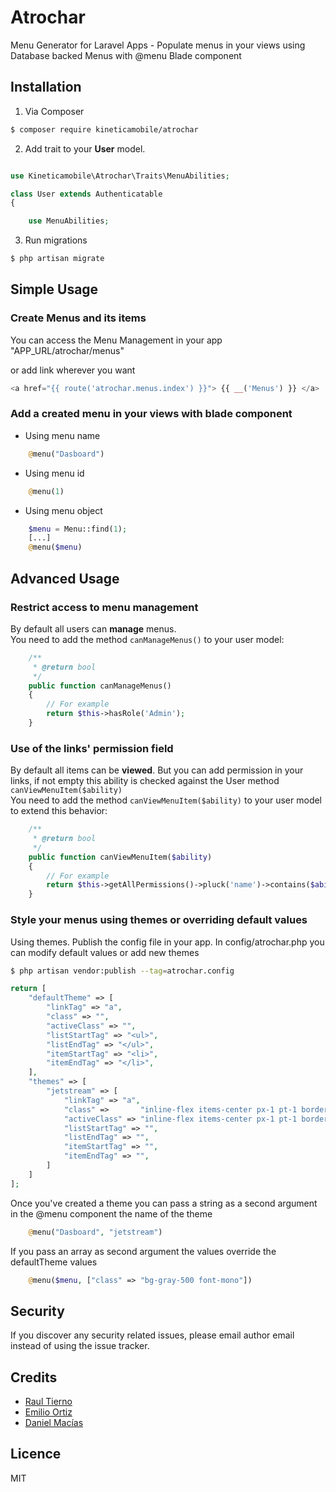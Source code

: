 # Atrochar

Menu Generator for Laravel Apps - Populate menus in your views using Database backed Menus with @menu Blade component

## Installation

1. Via Composer

``` bash
$ composer require kineticamobile/atrochar
```

2. Add trait to your **User** model.

``` php

use Kineticamobile\Atrochar\Traits\MenuAbilities;

class User extends Authenticatable
{

    use MenuAbilities;
```

3. Run migrations

``` bash
$ php artisan migrate
```

## Simple Usage

### Create Menus and its items

You can access the Menu Management in your app "APP_URL/atrochar/menus"

or add link wherever you want

``` php
<a href="{{ route('atrochar.menus.index') }}"> {{ __('Menus') }} </a>
```

### Add a created menu in your views with blade component

- Using menu name
```php
    @menu("Dasboard")
```
- Using menu id
```php
    @menu(1)
```
- Using menu object
```php
    $menu = Menu::find(1);
    [...]
    @menu($menu)
```

## Advanced Usage

### Restrict access to menu management

By default all users can **manage** menus.  
You need to add the method `canManageMenus()` to your user model:

```php
    /**
     * @return bool
     */
    public function canManageMenus()
    {
        // For example
        return $this->hasRole('Admin');
    }
```

### Use of the links' permission field

By default all items can be **viewed**. But you can add permission in your links, if not empty this ability is checked against the User method `canViewMenuItem($ability)`  
You need to add the method `canViewMenuItem($ability)` to your user model to extend this behavior:

```php
    /**
     * @return bool
     */
    public function canViewMenuItem($ability)
    {
        // For example
        return $this->getAllPermissions()->pluck('name')->contains($ability);
    }
```

### Style your menus using themes or overriding default values

Using themes. Publish the config file in your app. In config/atrochar.php you can modify default values or add new themes

```bash
$ php artisan vendor:publish --tag=atrochar.config
```

```php
return [
    "defaultTheme" => [
        "linkTag" => "a",
        "class" => "",
        "activeClass" => "",
        "listStartTag" => "<ul>",
        "listEndTag" => "</ul>",
        "itemStartTag" => "<li>",
        "itemEndTag" => "</li>",
    ],
    "themes" => [
        "jetstream" => [
            "linkTag" => "a",
            "class" =>       "inline-flex items-center px-1 pt-1 border-b-2 border-transparent text-sm font-medium leading-5 text-gray-500 hover:text-gray-700 hover:border-gray-300 focus:outline-none focus:text-gray-700 focus:border-gray-300 transition duration-150 ease-in-out",
            "activeClass" => "inline-flex items-center px-1 pt-1 border-b-2 border-indigo-400 text-sm font-medium leading-5 text-gray-900 focus:outline-none focus:border-indigo-700 transition duration-150 ease-in-out",
            "listStartTag" => "",
            "listEndTag" => "",
            "itemStartTag" => "",
            "itemEndTag" => "",
        ]
    ]
];
```

Once you've created a theme you can pass a string as a second argument in the @menu component the name of the theme

```php
    @menu("Dasboard", "jetstream")
```

If you pass an array as second argument the values override the defaultTheme values

```php
    @menu($menu, ["class" => "bg-gray-500 font-mono"])
```

## Security

If you discover any security related issues, please email author email instead of using the issue tracker.

## Credits

- [Raul Tierno](https://github.com/raultm)
- [Emilio Ortiz](https://github.com/branigan)
- [Daniel Macías](https://github.com/dmaciasr)

## Licence

MIT

[link-packagist]: https://packagist.org/packages/kineticamobile/atrochar
[link-downloads]: https://packagist.org/packages/kineticamobile/atrochar
[link-travis]: https://travis-ci.org/kineticamobile/atrochar
[link-styleci]: https://styleci.io/repos/12345678
[link-author]: https://github.com/kineticamobile
[link-contributors]: ../../contributors
